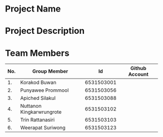 # Project Name


# Project Description


# Team Members                                                                  
|No.|Group Member               |Id         |Github Account                                     |
|---|---------------------------|-----------|---------------------------------------------------|
|1. |Korakod Buwan              |6531503001 |[]()    |
|2. |Punyawee Prommool          |6531503056 |[]()     |
|3. |Apiched Silakul            |6531503088 |[]()  |
|4. |Nuttanon Kingkarwrungrote  |6531503102 |[]()        |
|5. |Trin Rattanasiri           |6531503103 |[]()            |
|6. |Weerapat Suriwong          |6531503123 |[]()      |
#
